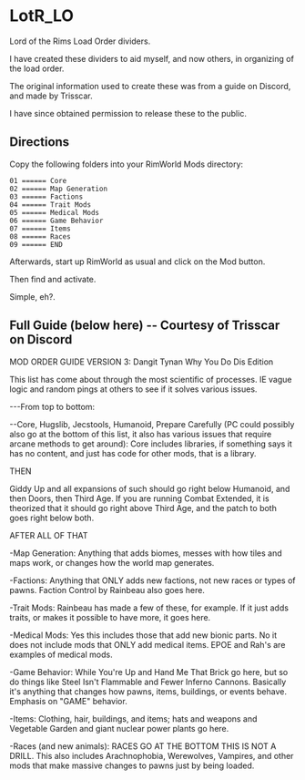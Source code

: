 # LotR_LO

Lord of the Rims Load Order dividers.

I have created these dividers to aid myself, and now others, in organizing of the load order.

The original information used to create these was from a guide on Discord, and made by Trisscar.

I have since obtained permission to release these to the public.


## Directions

Copy the following folders into your RimWorld Mods directory:

```
01 ====== Core
02 ====== Map Generation
03 ====== Factions
04 ====== Trait Mods
05 ====== Medical Mods
06 ====== Game Behavior
07 ====== Items
08 ====== Races
09 ====== END
```


Afterwards, start up RimWorld as usual and click on the Mod button.

Then find and activate.


Simple, eh?.



## Full Guide (below here) -- Courtesy of Trisscar on Discord

MOD ORDER GUIDE VERSION 3: Dangit Tynan Why You Do Dis Edition

This list has come about through the most scientific of processes. IE vague logic and random pings at others to see if it solves various issues.


---From top to bottom:

--Core, Hugslib, Jecstools, Humanoid, Prepare Carefully (PC could possibly also go at the bottom of this list, it also has various issues that require arcane methods to get around):
Core includes libraries, if something says it has no content, and just has code for other mods, that is a library.

THEN

Giddy Up and all expansions of such should go right below Humanoid, and then Doors, then Third Age. If you are running Combat Extended, it is theorized that it should go right above Third Age, and the patch to both goes right below both.

AFTER ALL OF THAT


-Map Generation:
Anything that adds biomes, messes with how tiles and maps work, or changes how the world map generates.

-Factions:
Anything that ONLY adds new factions, not new races or types of pawns. Faction Control by Rainbeau also goes here.

-Trait Mods:
Rainbeau has made a few of these, for example. If it just adds traits, or makes it possible to have more, it goes here.

-Medical Mods:
Yes this includes those that add new bionic parts. No it does not include mods that ONLY add medical items. EPOE and Rah's are examples of medical mods.

-Game Behavior:
While You're Up and Hand Me That Brick go here, but so do things like Steel Isn't Flammable and Fewer Inferno Cannons. Basically it's anything that changes how pawns, items, buildings, or events behave. Emphasis on "GAME" behavior.

-Items:
Clothing, hair, buildings, and items; hats and weapons and Vegetable Garden and giant nuclear power plants go here.

-Races (and new animals):
RACES GO AT THE BOTTOM THIS IS NOT A DRILL. This also includes Arachnophobia, Werewolves, Vampires, and other mods that make massive changes to pawns just by being loaded.

